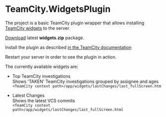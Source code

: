 TeamCity.WidgetsPlugin
=============================

The project is a basic TeamCity plugin wrapper that allows installing [TeamCity widgets](https://github.com/JetBrains/TeamCity.Widgets) to the server.

[Download](https://teamcity.jetbrains.com/viewLog.html?buildId=415322&buildTypeId=TeamCityPluginsByJetBrains_Widgets_TeamCityWidgetsPlugin&tab=artifacts) latest **widgets.zip** package.

Install the plugin as described [in the TeamCity documentation](https://confluence.jetbrains.com/display/TCDL/Installing+Additional+Plugins)

Restart your server in order to see the plugin in action.

The currently available widgets are:

* Top TeamCity investigations  
  Shows 'TAKEN' TeamCity investigations grouped by assignee and ages  
  ``<TeamCity context path>/app/widgets/lastChanges/last_fullScreen.htm``

* Latest Changes   
  Shows the latest VCS commits  
  ``<TeamCity context path>/app/widgets/lastChanges/last_fullScreen.html``  
